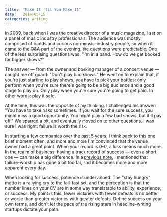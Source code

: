 ```yaml
---
title:  "Make It 'til You Make It"
date:   2014-05-15
categories: writing
---
```

In 2009, back when I was the creative director of a music magazine, I sat on a panel of music industry professionals. The audience was mostly comprised of bands and curious non-music-industry people, so when it came to the Q&A part of the evening, the questions were predictable. One of the less surprising questions was: "I'm in a band. How do we get booked for bigger shows?"

The answer — from the owner and booking manager of a concert venue — caught me off guard: "Don't play bad shows." He went on to explain that, if you're just starting to play shows, you have to pick your battles: only perform when you're sure there's going to be a big audience and a good stage to play on. Only play when you're sure you're going to get paid. In other words: play it safe.

At the time, this was the opposite of my thinking. I challenged his answer: "You have to take risks sometimes. If you wait for the sure success, you might miss a good opportunity. You might play a few bad shows, but it'll pay off." We sparred a bit, and eventually moved on to other questions. I was sure I was right: failure is worth the risk.

In starting a few companies over the past 5 years, I think back to this one brief moment often, and more and more I'm convinced that the venue owner had a great point. When your record is 0-0, a loss means much more. In the realm of business, having a track record of success — even a short one — can make a big difference. In a [previous note](/blog/what-happens-when-things-go-wrong), I mentioned that failure-worship has gone a bit too far, and it becomes more and more apparent every day.

When looking for success, patience is undervalued. The "stay hungry" motto is a rallying cry to the fail-fast set, and the perception is that the number lines on your CV are in some way translatable to ability, experience, or success. My point is this: fewer victories with fewer defeats is no better or worse than greater victories with greater defeats. Define success on your own terms, and don't let the pace of the rising stars in headline-writing startups dictate your path.